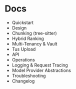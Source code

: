 
# Docs
- Quickstart
- Design
- Chunking (tree-sitter)
- Hybrid Ranking
- Multi-Tenancy & Vault
- Tus Upload
- API
- Operations
- Logging & Request Tracing
- Model Provider Abstractions
- Troubleshooting
- Changelog

